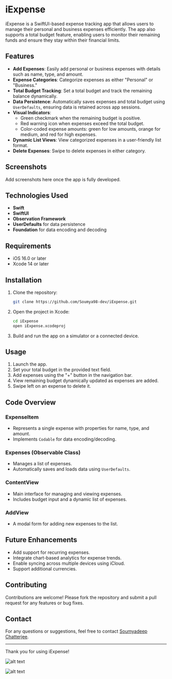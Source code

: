 # iExpense

iExpense is a SwiftUI-based expense tracking app that allows users to manage their personal and business expenses efficiently. The app also supports a total budget feature, enabling users to monitor their remaining funds and ensure they stay within their financial limits.

## Features

- **Add Expenses**: Easily add personal or business expenses with details such as name, type, and amount.
- **Expense Categories**: Categorize expenses as either "Personal" or "Business."
- **Total Budget Tracking**: Set a total budget and track the remaining balance dynamically.
- **Data Persistence**: Automatically saves expenses and total budget using `UserDefaults`, ensuring data is retained across app sessions.
- **Visual Indicators**:
  - Green checkmark when the remaining budget is positive.
  - Red warning icon when expenses exceed the total budget.
  - Color-coded expense amounts: green for low amounts, orange for medium, and red for high expenses.
- **Dynamic List Views**: View categorized expenses in a user-friendly list format.
- **Delete Expenses**: Swipe to delete expenses in either category.

## Screenshots

Add screenshots here once the app is fully developed.

## Technologies Used

- **Swift**
- **SwiftUI**
- **Observation Framework**
- **UserDefaults** for data persistence
- **Foundation** for data encoding and decoding

## Requirements

- iOS 16.0 or later
- Xcode 14 or later

## Installation

1. Clone the repository:
   ```bash
   git clone https://github.com/Soumya98-dev/iExpense.git
   ```
2. Open the project in Xcode:
   ```bash
   cd iExpense
   open iExpense.xcodeproj
   ```
3. Build and run the app on a simulator or a connected device.

## Usage

1. Launch the app.
2. Set your total budget in the provided text field.
3. Add expenses using the "+" button in the navigation bar.
4. View remaining budget dynamically updated as expenses are added.
5. Swipe left on an expense to delete it.

## Code Overview

### ExpenseItem

- Represents a single expense with properties for name, type, and amount.
- Implements `Codable` for data encoding/decoding.

### Expenses (Observable Class)

- Manages a list of expenses.
- Automatically saves and loads data using `UserDefaults`.

### ContentView

- Main interface for managing and viewing expenses.
- Includes budget input and a dynamic list of expenses.

### AddView

- A modal form for adding new expenses to the list.

## Future Enhancements

- Add support for recurring expenses.
- Integrate chart-based analytics for expense trends.
- Enable syncing across multiple devices using iCloud.
- Support additional currencies.

## Contributing

Contributions are welcome! Please fork the repository and submit a pull request for any features or bug fixes.

## Contact

For any questions or suggestions, feel free to contact [Soumyadeep Chatterjee](mailto:soumya.dc98@gmail.com).

---

Thank you for using iExpense!

![alt text](image.png)

![alt text](image-1.png)
